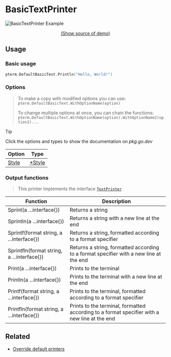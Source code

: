 # BasicTextPrinter

<!-- 
Replace all of the following strings with the current printer.
     basictext BasicText BasicTextPrinter DefaultBasicText
-->

![BasicTextPrinter Example](https://raw.githubusercontent.com/pterm/pterm/master/_examples/basictext/animation.svg)

<p align="center"><a href="https://github.com/pterm/pterm/blob/master/_examples/basictext/main.go" target="_blank">(Show source of demo)</a></p>


## Usage

### Basic usage

```go
pterm.DefaultBasicText.Println("Hello, World!")
```

### Options

> To make a copy with modified options you can use:
> `pterm.DefaultBasicText.WithOptionName(option)`
>
> To change multiple options at once, you can chain the functions:
> `pterm.DefaultBasicText.WithOptionName(option).WithOptionName2(option2)...`

> [!TIP]
> Click the options and types to show the documentation on _pkg.go.dev_

|Option|Type|
|------|----|
|[Style](https://pkg.go.dev/github.com/pterm/pterm#BasicTextPrinter.WithStyle)|[*Style](https://pkg.go.dev/github.com/pterm/pterm#Style)|

### Output functions

> This printer implements the interface [`TextPrinter`](https://github.com/pterm/pterm/blob/master/interface_text_printer.go)

|Function|Description|
|------|---------|
|Sprint(a ...interface{})|Returns a string|
|Sprintln(a ...interface{})|Returns a string with a new line at the end|
|Sprintf(format string, a ...interface{})|Returns a string, formatted according to a format specifier|
|Sprintfln(format string, a ...interface{})|Returns a string, formatted according to a format specifier with a new line at the end|
|Print(a ...interface{})|Prints to the terminal|
|Println(a ...interface{})|Prints to the terminal with a new line at the end|
|Printf(format string, a ...interface{})|Prints to the terminal, formatted according to a format specifier|
|Printfln(format string, a ...interface{})|Prints to the terminal, formatted according to a format specifier with a new line at the end|

## Related
- [Override default printers](docs/customizing/override-default-printer.md)